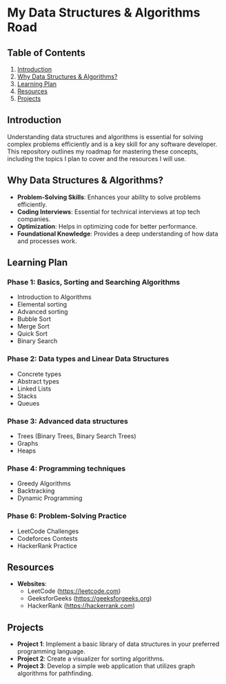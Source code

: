# My Data Structures & Algorithms Road

## Table of Contents

1. [Introduction](#introduction)
2. [Why Data Structures & Algorithms?](#why-data-structures--algorithms)
3. [Learning Plan](#learning-plan)
4. [Resources](#resources)
5. [Projects](#projects)

## Introduction

Understanding data structures and algorithms is essential for solving complex problems efficiently and is a key skill for any software developer. This repository outlines my roadmap for mastering these concepts, including the topics I plan to cover and the resources I will use.

## Why Data Structures & Algorithms?

- **Problem-Solving Skills**: Enhances your ability to solve problems efficiently.
- **Coding Interviews**: Essential for technical interviews at top tech companies.
- **Optimization**: Helps in optimizing code for better performance.
- **Foundational Knowledge**: Provides a deep understanding of how data and processes work.

## Learning Plan

### Phase 1: Basics, Sorting and Searching Algorithms
- Introduction to Algorithms
- Elemental sorting
- Advanced sorting
- Bubble Sort
- Merge Sort
- Quick Sort
- Binary Search

### Phase 2: Data types and Linear Data Structures
- Concrete types
- Abstract types
- Linked Lists
- Stacks
- Queues

### Phase 3: Advanced data structures
- Trees (Binary Trees, Binary Search Trees)
- Graphs
- Heaps

### Phase 4: Programming techniques
- Greedy Algorithms
- Backtracking
- Dynamic Programming

### Phase 6: Problem-Solving Practice
- LeetCode Challenges
- Codeforces Contests
- HackerRank Practice

## Resources

- **Websites**:
  - LeetCode (https://leetcode.com)
  - GeeksforGeeks (https://geeksforgeeks.org)
  - HackerRank (https://hackerrank.com)

## Projects

- **Project 1**: Implement a basic library of data structures in your preferred programming language.
- **Project 2**: Create a visualizer for sorting algorithms.
- **Project 3**: Develop a simple web application that utilizes graph algorithms for pathfinding.
